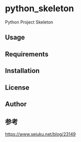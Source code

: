 # python_skeleton

Python Project Skeleton


## Usage

## Requirements

## Installation

## License

## Author


## 参考

https://www.sejuku.net/blog/23149
